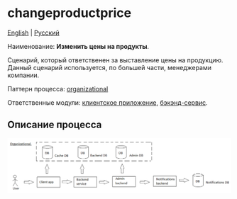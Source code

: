 # changeproductprice

[English](changeproductprice.md) | [Русский](changeproductprice.ru.md)

Наименование: **Изменить цены на продукты**.

Сценарий, который ответственен за выставление цены на продукцию. 
Данный сценарий используется, по большей части, менеджерами компании.

Паттерн процесса: [organizational](../../processpatterns/organizational.ru.md)

Ответственные модули: [клиентское приложение](../../frontend/managerclient.md), [бэкэнд-сервис](../../backend/managerbackend.md).

## Описание процесса

![organizational_overall](../../img/organizational_overall.png)
